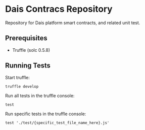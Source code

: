 # Dais Contracs Repository
Repository for Dais platform smart contracts, and related unit test.
## Prerequisites
- Truffle (solc 0.5.8)
## Running Tests
Start truffle:
```
truffle develop
```
Run all tests in the truffle console:
```
test
```
Run specific tests in the truffle console:
```
test './test/{specific_test_file_name_here}.js'
```
